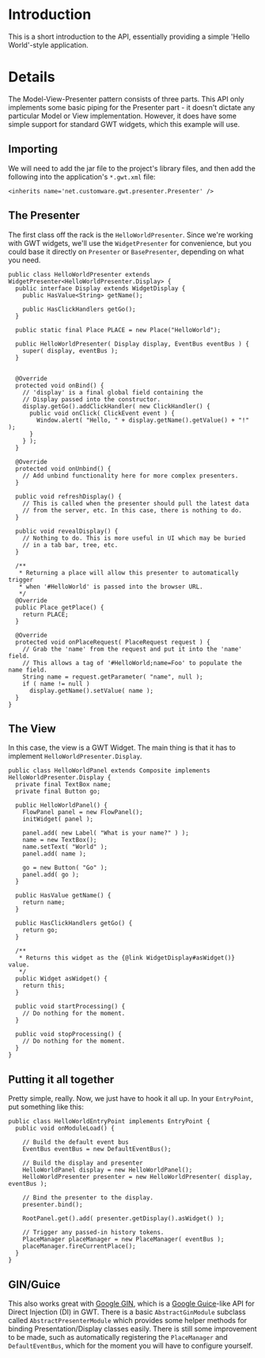 # Introduction #

This is a short introduction to the API, essentially providing a simple 'Hello World'-style application.

# Details #

The Model-View-Presenter pattern consists of three parts. This API only implements some basic piping for the Presenter part - it doesn't dictate any particular Model or View implementation. However, it does have some simple support for standard GWT widgets, which this example will use.

## Importing ##

We will need to add the jar file to the project's library files, and then add the following into the application's `*.gwt.xml` file:

```
<inherits name='net.customware.gwt.presenter.Presenter' />
```

## The Presenter ##

The first class off the rack is the `HelloWorldPresenter`. Since we're working with GWT widgets, we'll use the `WidgetPresenter` for convenience, but you could base it directly on `Presenter` or `BasePresenter`, depending on what you need.

```
public class HelloWorldPresenter extends WidgetPresenter<HelloWorldPresenter.Display> {
  public interface Display extends WidgetDisplay {
    public HasValue<String> getName();

    public HasClickHandlers getGo();
  }

  public static final Place PLACE = new Place("HelloWorld");

  public HelloWorldPresenter( Display display, EventBus eventBus ) {
    super( display, eventBus );
  }


  @Override
  protected void onBind() {
    // 'display' is a final global field containing the
    // Display passed into the constructor.
    display.getGo().addClickHandler( new ClickHandler() {
      public void onClick( ClickEvent event ) {
        Window.alert( "Hello, " + display.getName().getValue() + "!" );
      }
    } );
  }

  @Override
  protected void onUnbind() {
    // Add unbind functionality here for more complex presenters.
  }

  public void refreshDisplay() {
    // This is called when the presenter should pull the latest data
    // from the server, etc. In this case, there is nothing to do.
  }

  public void revealDisplay() {
    // Nothing to do. This is more useful in UI which may be buried
    // in a tab bar, tree, etc.
  }

  /**
   * Returning a place will allow this presenter to automatically trigger
   * when '#HelloWorld' is passed into the browser URL.
   */
  @Override
  public Place getPlace() {
    return PLACE;
  }

  @Override
  protected void onPlaceRequest( PlaceRequest request ) {
    // Grab the 'name' from the request and put it into the 'name' field.
    // This allows a tag of '#HelloWorld;name=Foo' to populate the name field.
    String name = request.getParameter( "name", null );
    if ( name != null )
      display.getName().setValue( name );
  }
}
```

## The View ##

In this case, the view is a GWT Widget. The main thing is that it has to implement `HelloWorldPresenter.Display`.

```
public class HelloWorldPanel extends Composite implements HelloWorldPresenter.Display {
  private final TextBox name;
  private final Button go;

  public HelloWorldPanel() {
    FlowPanel panel = new FlowPanel();
    initWidget( panel );

    panel.add( new Label( "What is your name?" ) );
    name = new TextBox();
    name.setText( "World" );
    panel.add( name );

    go = new Button( "Go" );
    panel.add( go );
  }

  public HasValue getName() {
    return name;
  }

  public HasClickHandlers getGo() {
    return go;
  }

  /**
   * Returns this widget as the {@link WidgetDisplay#asWidget()} value.
   */
  public Widget asWidget() {
    return this;
  }

  public void startProcessing() {
    // Do nothing for the moment.
  } 

  public void stopProcessing() {
    // Do nothing for the moment.
  } 
}
```

## Putting it all together ##

Pretty simple, really. Now, we just have to hook it all up. In your `EntryPoint`, put something like this:

```
public class HelloWorldEntryPoint implements EntryPoint {
  public void onModuleLoad() {
  
    // Build the default event bus
    EventBus eventBus = new DefaultEventBus();

    // Build the display and presenter
    HelloWorldPanel display = new HelloWorldPanel();
    HelloWorldPresenter presenter = new HelloWorldPresenter( display, eventBus );

    // Bind the presenter to the display.
    presenter.bind();

    RootPanel.get().add( presenter.getDisplay().asWidget() );

    // Trigger any passed-in history tokens.
    PlaceManager placeManager = new PlaceManager( eventBus );
    placeManager.fireCurrentPlace();
  }
}
```

## GIN/Guice ##

This also works great with [Google GIN](http://code.google.com/p/google-gin/), which is a [Google Guice](http://code.google.com/p/google-guice/)-like API for Direct Injection (DI) in GWT. There is a basic `AbstractGinModule` subclass called `AbstractPresenterModule` which provides some helper methods for binding Presentation/Display classes easily. There is still some improvement to be made, such as automatically registering the `PlaceManager` and `DefaultEventBus`, which for the moment you will have to configure yourself.